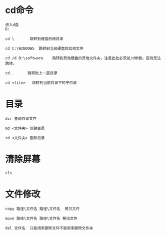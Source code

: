 # cd命令
```
进入d盘
D:

cd \       跳转到硬盘的根目录

cd C:\WINDOWS  跳转到当前硬盘的其他文件

cd /d D:\software    跳转到其他硬盘的其他文件夹，注意此处必须加/d参数。否则无法跳转。

cd..      跳转到上一层目录

cd <file>   跳转到当前目录下的子目录
```

# 目录
```
dir 查询目录文件

md <文件夹> 创建目录

rd <文件夹> 删除目录
```

# 清除屏幕
```
cls
```

# 文件修改
```
copy 路径\文件名 路径\文件名  拷贝文件

move 路径\文件名 路径\文件名 移动文件

del 文件名  只能用来删除文件不能用来删除文件夹
```